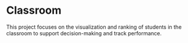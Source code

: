 # Classroom
This project focuses on the visualization and ranking of students in the classroom to support decision-making and track performance.
